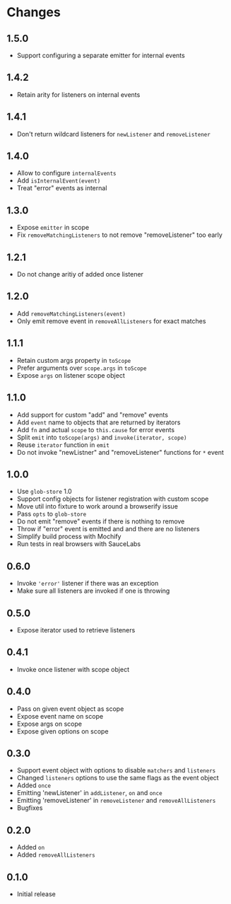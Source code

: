 # Changes

## 1.5.0

- Support configuring a separate emitter for internal events

## 1.4.2

- Retain arity for listeners on internal events

## 1.4.1

- Don't return wildcard listeners for `newListener` and `removeListener`

## 1.4.0

- Allow to configure `internalEvents`
- Add `isInternalEvent(event)`
- Treat "error" events as internal

## 1.3.0

- Expose `emitter` in scope
- Fix `removeMatchingListeners` to not remove "removeListener" too early

## 1.2.1

- Do not change aritiy of added once listener

## 1.2.0

- Add `removeMatchingListeners(event)`
- Only emit remove event in `removeAllListeners` for exact matches

## 1.1.1

- Retain custom args property in `toScope`
- Prefer arguments over `scope.args` in `toScope`
- Expose `args` on listener scope object

## 1.1.0

- Add support for custom "add" and "remove" events
- Add `event` name to objects that are returned by iterators
- Add `fn` and actual `scope` to `this.cause` for error events
- Split `emit` into `toScope(args)` and `invoke(iterator, scope)`
- Reuse `iterator` function in `emit`
- Do not invoke "newListner" and "removeListener" functions for `*` event

## 1.0.0

- Use `glob-store` 1.0
- Support config objects for listener registration with custom scope
- Move util into fixture to work around a browserify issue
- Pass `opts` to `glob-store`
- Do not emit "remove" events if there is nothing to remove
- Throw if "error" event is emitted and and there are no listeners
- Simplify build process with Mochify
- Run tests in real browsers with SauceLabs

## 0.6.0

- Invoke `'error'` listener if there was an exception
- Make sure all listeners are invoked if one is throwing

## 0.5.0

- Expose iterator used to retrieve listeners

## 0.4.1

- Invoke once listener with scope object

## 0.4.0

- Pass on given event object as scope
- Expose event name on scope
- Expose args on scope
- Expose given options on scope

## 0.3.0

- Support event object with options to disable `matchers` and `listeners`
- Changed `listeners` options to use the same flags as the event object
- Added `once`
- Emitting 'newListener' in `addListener`, `on` and `once`
- Emitting 'removeListener' in `removeListener` and `removeAllListeners`
- Bugfixes

## 0.2.0

- Added `on`
- Added `removeAllListeners`

## 0.1.0

- Initial release
